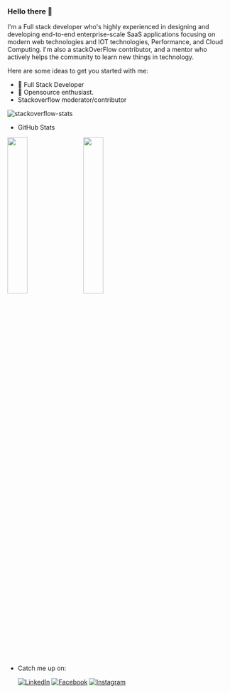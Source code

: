 ### Hello there 👋

I'm a Full stack developer who's highly experienced in designing and developing end-to-end enterprise-scale SaaS applications focusing on modern web technologies and IOT technologies, Performance, and Cloud Computing. I'm also a stackOverFlow contributor, and a mentor who actively helps the community to learn new things in technology.

Here are some ideas to get you started with me:
- 🔭 Full Stack Developer
- 🌱 Opensource enthusiast.
- Stackoverflow moderator/contributor

 ![stackoverflow-stats](https://github-stackoverflow-readme.vercel.app/?userId=4672460)
 
- GitHub Stats
 <div class='container'>
<img style="height: 30%; width: 30%;" class="img" src="https://github-readme-stats.vercel.app/api?username=selaa-online&show_icons=true&theme=blue-green" />
&nbsp;
&nbsp;
<img style="height: 30%; width: 30%;" class="img" src="https://github-readme-stats.vercel.app/api/top-langs/?username=selaa-online&theme=blue-green&langs_count=8&layout=compact" /></div>
</div>

- <p>Catch me up on:</p> 

     
     <a href="https://www.linkedin.com/in/selaka-nanayakkara-7b0a4a56/" target="_blank"><img src="https://img.shields.io/badge/LinkedIn-%230077B5.svg?&style=flat-square&logo=linkedin&logoColor=white" alt="LinkedIn"></a>
     <a href="https://www.facebook.com/profile.php?id=100002950452810" target="_blank"><img src="https://img.shields.io/badge/Facebook-%231877F2.svg?&style=flat-square&logo=facebook&logoColor=white" alt="Facebook"></a>
     <a href="https://www.instagram.com/selaa.online/" target="_blank"><img src="https://img.shields.io/badge/Instagram-%23E4405F.svg?&style=flat-square&logo=instagram&logoColor=white" alt="Instagram"></a>
     
     




